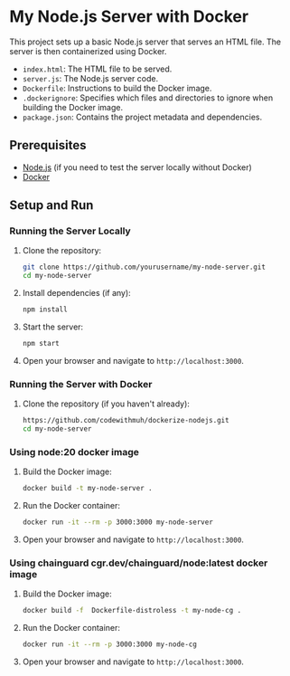 # My Node.js Server with Docker

This project sets up a basic Node.js server that serves an HTML file. The server is then containerized using Docker.

- `index.html`: The HTML file to be served.
- `server.js`: The Node.js server code.
- `Dockerfile`: Instructions to build the Docker image.
- `.dockerignore`: Specifies which files and directories to ignore when building the Docker image.
- `package.json`: Contains the project metadata and dependencies.

## Prerequisites

- [Node.js](https://nodejs.org/) (if you need to test the server locally without Docker)
- [Docker](https://www.docker.com/)

## Setup and Run

### Running the Server Locally

1. Clone the repository:

    ```sh
    git clone https://github.com/yourusername/my-node-server.git
    cd my-node-server
    ```

2. Install dependencies (if any):

    ```sh
    npm install
    ```

3. Start the server:

    ```sh
    npm start
    ```

4. Open your browser and navigate to `http://localhost:3000`.

### Running the Server with Docker

1. Clone the repository (if you haven't already):

    ```sh
    https://github.com/codewithmuh/dockerize-nodejs.git
    cd my-node-server
    ```
### Using node:20 docker image
1. Build the Docker image:

    ```sh
    docker build -t my-node-server .
    ```

2. Run the Docker container:

    ```sh
    docker run -it --rm -p 3000:3000 my-node-server
    ```

3. Open your browser and navigate to `http://localhost:3000`.

### Using chainguard cgr.dev/chainguard/node:latest docker image
1. Build the Docker image:

    ```sh
    docker build -f  Dockerfile-distroless -t my-node-cg .
    ```

2. Run the Docker container:

    ```sh
    docker run -it --rm -p 3000:3000 my-node-cg
    ```

3. Open your browser and navigate to `http://localhost:3000`.
